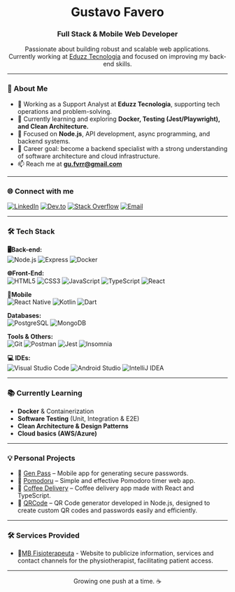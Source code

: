 <h1 align="center">Gustavo Favero</h1>
<h3 align="center">Full Stack & Mobile Web Developer</h3>

<p align="center">
  Passionate about building robust and scalable web applications.<br/>
  Currently working at <a href="https://www.eduzz.com/" target="_blank">Eduzz Tecnologia</a> and focused on improving my back-end skills.
</p>

---

### 🚀 About Me

- 🔧 Working as a Support Analyst at **Eduzz Tecnologia**, supporting tech operations and problem-solving.
- 🌱 Currently learning and exploring **Docker, Testing (Jest/Playwright), and Clean Architecture.**
- 🧠 Focused on **Node.js**, API development, async programming, and backend systems.
- 🎯 Career goal: become a backend specialist with a strong understanding of software architecture and cloud infrastructure.
- 📫 Reach me at **gu.fvrr@gmail.com**

---

### 🌐 Connect with me

[![LinkedIn](https://img.shields.io/badge/LinkedIn-0A66C2?style=for-the-badge&logo=linkedin&logoColor=white)](https://www.linkedin.com/in/gustavo-favero-dev/)
[![Dev.to](https://img.shields.io/badge/Dev.to-000000?style=for-the-badge&logo=devdotto&logoColor=white)](https://dev.to/gufvr)
[![Stack Overflow](https://img.shields.io/badge/StackOverflow-FE7A16?style=for-the-badge&logo=stackoverflow&logoColor=white)](https://stackoverflow.com/users/22176711)
[![Email](https://img.shields.io/badge/Email-D14836?style=for-the-badge&logo=gmail&logoColor=white)](mailto:gu.fvrr@gmail.com)


---

### 🛠️ Tech Stack

**🖥️Back-end:**  
![Node.js](https://img.shields.io/badge/Node.js-339933?style=for-the-badge&logo=nodedotjs&logoColor=white)
![Express](https://img.shields.io/badge/Express.js-000000?style=for-the-badge&logo=express&logoColor=white)
![Docker](https://img.shields.io/badge/Docker-2496ED?style=for-the-badge&logo=docker&logoColor=white)

**🌐Front-End:**  
![HTML5](https://img.shields.io/badge/HTML5-E34F26?style=for-the-badge&logo=html5&logoColor=white)
![CSS3](https://img.shields.io/badge/CSS3-1572B6?style=for-the-badge&logo=css3&logoColor=white)
![JavaScript](https://img.shields.io/badge/JavaScript-F7DF1E?style=for-the-badge&logo=javascript&logoColor=black)
![TypeScript](https://img.shields.io/badge/TypeScript-3178C6?style=for-the-badge&logo=typescript&logoColor=white)
![React](https://img.shields.io/badge/React-20232A?style=for-the-badge&logo=react&logoColor=61DAFB)

**📱Mobile**  
![React Native](https://img.shields.io/badge/React_Native-20232A?style=for-the-badge&logo=react&logoColor=61DAFB)
![Kotlin](https://img.shields.io/badge/Kotlin-0095D5?style=for-the-badge&logo=kotlin&logoColor=white)
![Dart](https://img.shields.io/badge/Dart-0175C2?style=for-the-badge&logo=dart&logoColor=white)

**Databases:**  
![PostgreSQL](https://img.shields.io/badge/PostgreSQL-336791?style=for-the-badge&logo=postgresql&logoColor=white)
![MongoDB](https://img.shields.io/badge/MongoDB-47A248?style=for-the-badge&logo=mongodb&logoColor=white)

**Tools & Others:**  
![Git](https://img.shields.io/badge/Git-F05032?style=for-the-badge&logo=git&logoColor=white)
![Postman](https://img.shields.io/badge/Postman-FF6C37?style=for-the-badge&logo=postman&logoColor=white)
![Jest](https://img.shields.io/badge/Jest-C21325?style=for-the-badge&logo=jest&logoColor=white)
![Insomnia](https://img.shields.io/badge/Insomnia-4000BF?style=for-the-badge&logo=insomnia&logoColor=white)

**💻 IDEs:**  
![Visual Studio Code](https://img.shields.io/badge/VS_Code-007ACC?style=for-the-badge&logo=visualstudiocode&logoColor=white)
![Android Studio](https://img.shields.io/badge/Android_Studio-3DDC84?style=for-the-badge&logo=androidstudio&logoColor=white)
![IntelliJ IDEA](https://img.shields.io/badge/IntelliJ_IDEA-000000?style=for-the-badge&logo=intellijidea&logoColor=white)

---

### 📚 Currently Learning

- **Docker** & Containerization  
- **Software Testing** (Unit, Integration & E2E)  
- **Clean Architecture & Design Patterns**  
- **Cloud basics (AWS/Azure)**  

---

### 💡 Personal Projects

- 🔗 [Gen Pass](https://github.com/gufvr/gen-pass) – Mobile app for generating secure passwords.  
- 🔗 [Pomodoru](https://github.com/gufvr/pomodoru) – Simple and effective Pomodoro timer web app.  
- 🔗 [Coffee Delivery](https://github.com/gufvr/coffee-delivery) – Coffee delivery app made with React and TypeScript.
- 🔗 [QRCode](https://github.com/gufvr/qrcode) – QR Code generator developed in Node.js, designed to create custom QR codes and passwords easily and efficiently.

---

### 🛠️ Services Provided

- 🔗[MB Fisioterapeuta](https://github.com/gufvr/mb-fisioterapeuta) - Website to publicize information, services and contact channels for the physiotherapist, facilitating patient access.

---

<p align="center">
  Growing one push at a time. ☕
</p>
